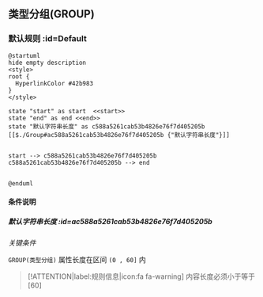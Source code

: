 ## 类型分组(GROUP) <!-- {docsify-ignore-all} -->

   

### 默认规则 :id=Default

```plantuml
@startuml
hide empty description
<style>
root {
  HyperlinkColor #42b983
}
</style>

state "start" as start  <<start>>
state "end" as end <<end>>
state "默认字符串长度" as c588a5261cab53b4826e76f7d405205b [[$./Group#ac588a5261cab53b4826e76f7d405205b {"默认字符串长度"}]]


start --> c588a5261cab53b4826e76f7d405205b 
c588a5261cab53b4826e76f7d405205b --> end 


@enduml
```

#### 条件说明

##### 默认字符串长度 :id=ac588a5261cab53b4826e76f7d405205b


*关键条件*


`GROUP(类型分组)` 属性长度在区间 `(0 , 60]` 内

> [!ATTENTION|label:规则信息|icon:fa fa-warning]
> 内容长度必须小于等于[60]







